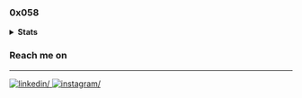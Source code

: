 ### 0x058

<details><summary><strong>Stats</strong></summary>

[![Languages](https://github-readme-stats.vercel.app/api/top-langs/?username=homhom2012z&layout=compact&langs_count=10&hide_border=true&custom_title=Languages&bg_color=00000000)](https://github.com/homhom2012z)
</details>

### Reach me on
<hr/>
<div align="left">
  <a href="https://www.linkedin.com/in/siriwatbunmee/" target="_blank">
    <img src=https://img.shields.io/badge/LinkedIn-0077B5?style=for-the-badge&logo=linkedin&logoColor=white alt=linkedin/>
  </a>
  <a href="https://www.sololearn.com/profile/23742238" target="_blank">
    <img src=https://img.shields.io/badge/-Sololearn-3a464b?style=for-the-badge&logo=Sololearn&logoColor=white alt=instagram/>
  </a>
</div> 
